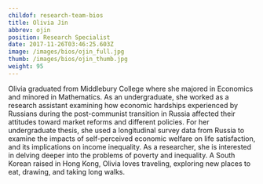 ```yaml
---
childof: research-team-bios
title: Olivia Jin
abbrev: ojin
position: Research Specialist
date: 2017-11-26T03:46:25.603Z
image: /images/bios/ojin_full.jpg
thumb: /images/bios/ojin_thumb.jpg
weight: 95
---
```

Olivia graduated from Middlebury College where she majored in Economics and minored in Mathematics. As an undergraduate, she worked as a research assistant examining how economic hardships experienced by Russians during the post-communist transition in Russia affected their attitudes toward market reforms and different policies. For her undergraduate thesis, she used a longitudinal survey data from Russia to examine the impacts of self-perceived economic welfare on life satisfaction, and its implications on income inequality. As a researcher, she is interested in delving deeper into the problems of poverty and inequality. A South Korean raised in Hong Kong, Olivia loves traveling, exploring new places to eat, drawing, and taking long walks. 
